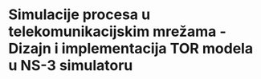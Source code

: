 # Simulacije procesa u telekomunikacijskim mrežama - Dizajn i implementacija TOR modela u NS-3 simulatoru

